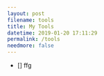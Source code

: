 ```yaml
---
layout: post
filename: tools
title: My Tools
datetime: 2019-01-20 17:11:29
permalink: /tools
needmore: false
---
```


 - [] ffg
 
